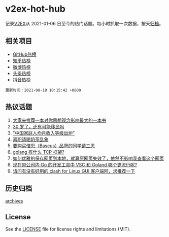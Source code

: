 # v2ex-hot-hub

 记录[V2EX](https://www.v2ex.com/)从 2021-01-06 日至今的热门话题。每小时抓取一次数据，按天[归档](archives)。
 
 ## 相关项目

- [GitHub热榜](https://github.com/snaildev/github-hot-hub)
- [知乎热榜](https://github.com/snaildev/zhihu-hot-hub)
- [微博热榜](https://github.com/snaildev/weibo-hot-hub)
- [头条热榜](https://github.com/snaildev/toutiao-hot-hub)
- [抖音热榜](https://github.com/snaildev/douyin-hot-hub)


 `更新时间：2021-08-18 10:15:42 +0800`

## 热议话题

1. [大家来推荐一本对你思想观念影响最大的一本书](https://www.v2ex.com/t/796289)
1. [30 岁了，还有可能移民吗](https://www.v2ex.com/t/796248)
1. ["中国家庭人均月收入等级出炉"](https://www.v2ex.com/t/796337)
1. [离职请喝奶茶乱象](https://www.v2ex.com/t/796321)
1. [要购买倍思（Baseus）品牌的同学请三思](https://www.v2ex.com/t/796338)
1. [golang 有什么 TCP 框架?](https://www.v2ex.com/t/796420)
1. [如何优雅的保存网页到本地，就算原网页失效了，依然不影响我查看这个网页](https://www.v2ex.com/t/796366)
1. [现在带公司内 Go 的开发工具中 VSC 和 Goland 哪个更流行呢?](https://www.v2ex.com/t/796251)
1. [请问有没有好用的 clash for Linux GUI 客户端阿，求推荐一下](https://www.v2ex.com/t/796320)

## 历史归档

[archives](archives)

## License

See the [LICENSE](LICENSE) file for license rights and limitations (MIT).
